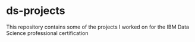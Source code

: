 # ds-projects
This repository contains some of the projects I worked on for the IBM Data Science professional certification

